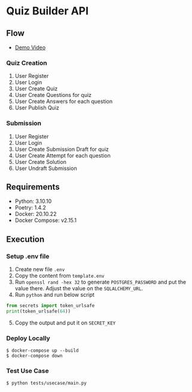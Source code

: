 # Quiz Builder API

## Flow

- [Demo Video](https://drive.google.com/file/d/15i6UgvEw1ivcI02Y8FQsC2I6ZCXuMk7R/view?usp=sharing)

### Quiz Creation

1. User Register
2. User Login
3. User Create Quiz
4. User Create Questions for quiz
5. User Create Answers for each question
6. User Publish Quiz

### Submission

1. User Register
2. User Login
3. User Create Submission Draft for quiz
4. User Create Attempt for each question
5. User Create Solution
6. User Undraft Submission

## Requirements

- Python: 3.10.10
- Poetry: 1.4.2
- Docker: 20.10.22
- Docker Compose: v2.15.1

## Execution

### Setup .env file

1. Create new file `.env`
2. Copy the content from `template.env`
3. Run `openssl rand -hex 32` to generate `POSTGRES_PASSWORD` and put the value there. Adjust the value on the `SQLALCHEMY_URL`.
4. Run `python` and run below script
```python
from secrets import token_urlsafe
print(token_urlsafe(64))
```
5. Copy the output and put it on `SECRET_KEY`

### Deploy Locally

```console
$ docker-compose up --build
$ docker-compose down
```

### Test Use Case

```console
$ python tests/usecase/main.py
```
